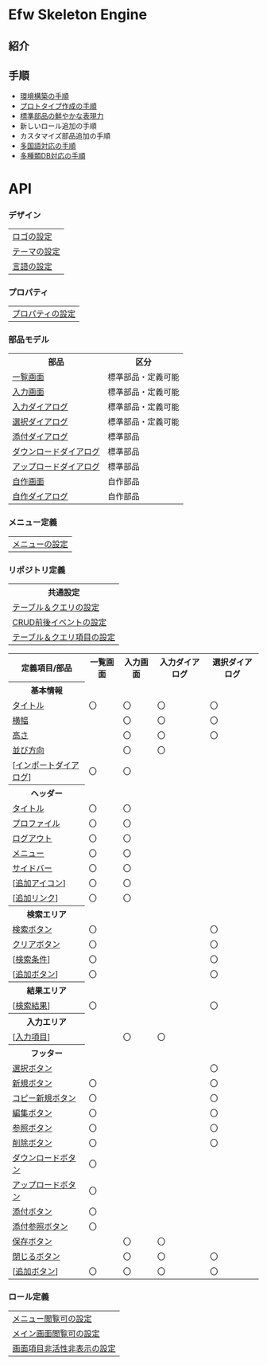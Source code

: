 # Efw Skeleton Engine
## 紹介

## 手順
- [環境構築の手順](https://qiita.com/changkejun/items/52a786eaed1a1c6ac98b)
- [プロトタイプ作成の手順](https://qiita.com/changkejun/items/2f25030223b7d3f0091f)
- [標準部品の鮮やかな表現力](https://qiita.com/changkejun/items/6918a886d76132d98496)
- 新しいロール追加の手順
- カスタマイズ部品追加の手順
- [多国語対応の手順](https://qiita.com/changkejun/items/a656091d345158e8871f)
- [多種類DB対応の手順](https://qiita.com/changkejun/items/e805eef2c8a2fe134d6f)

# API
### デザイン
<table>
<tr><td><a href="help/design.logo.md">ロゴの設定</a></td></tr>
<tr><td><a href="help/design.themes.md">テーマの設定</a></td></tr>
<tr><td><a href="help/design.languages.md">言語の設定</a></td></tr>
</table>

### プロパティ
<table>
<tr><td><a href="help/properties.md">プロパティの設定</a></td></tr>
</table>

### 部品モデル

<table>
<tr><th>部品</th><th>区分</th></tr>
<tr><td><a href="help/part.listPage.md">一覧画面</a></td><td>標準部品・定義可能</td></tr>
<tr><td><a href="help/part.inputPage.md">入力画面</a></td><td>標準部品・定義可能</td></tr>
<tr><td><a href="help/part.inputDialog.md">入力ダイアログ</a></td><td>標準部品・定義可能</td></tr>
<tr><td><a href="help/part.selectDialog.md">選択ダイアログ</a></td><td>標準部品・定義可能</td></tr>
<tr><td><a href="help/part.attachDialog.md">添付ダイアログ</a></td><td>標準部品</td></tr>
<tr><td><a href="help/part.downloadDialog.md">ダウンロードダイアログ</a></td><td>標準部品</td></tr>
<tr><td><a href="help/part.uploadDialog.md">アップロードダイアログ</a></td><td>標準部品</td></tr>
<tr><td><a href="help/part.myPage.md">自作画面</a></td><td>自作部品</td></tr>
<tr><td><a href="help/part.myDialog.md">自作ダイアログ</a></td><td>自作部品</td></tr>
</table>

### メニュー定義
<table>
<tr><td><a href="help/menu.md">メニューの設定</a></td></tr>
</table>

### リポジトリ定義

<table>
<tr><th>共通設定</th></tr>
<tr><td><a href="help/comm.tableQuery.md">テーブル＆クエリの設定</a></td></tr>
<tr><td><a href="help/comm.beforeAfter.md">CRUD前後イベントの設定</a></td></tr>
<tr><td><a href="help/comm.fields.md">テーブル＆クエリ項目の設定</a></td></tr>
</table>

<table>
<tr><th>定義項目/部品</th>
	<th>一覧画面</th>
	<th>入力画面</th>
	<th>入力ダイアログ</th>
	<th>選択ダイアログ</th>
</tr>
<tr><th>基本情報</th></tr>
<tr><td><a href="help/base.title.md">タイトル</a></td><td>〇</td><td>〇</td><td>〇</td><td>〇</td></tr>
<tr><td><a href="help/base.width.md">横幅</a></td><td></td><td>〇</td><td>〇</td><td>〇</td></tr>
<tr><td><a href="help/base.height.md">高さ</a></td><td></td><td>〇</td><td>〇</td><td>〇</td></tr>
<tr><td><a href="help/base.direction.md">並び方向</a></td><td></td><td>〇</td><td>〇</td><td></td></tr>
<tr><td>[<a href="help/base.imports.md">インポートダイアログ</a>]</td><td>〇</td><td>〇</td><td></td><td></td></tr>
<tr><th>ヘッダー</th></tr>
<tr><td><a href="help/header.title.md">タイトル</a></td><td>〇</td><td>〇</td><td></td><td></td></tr>
<tr><td><a href="help/header.profile.md">プロファイル</a></td><td>〇</td><td>〇</td><td></td><td></td></tr>
<tr><td><a href="help/header.logout.md">ログアウト</a></td><td>〇</td><td>〇</td><td></td><td></td></tr>
<tr><td><a href="help/header.menu.md">メニュー</a></td><td>〇</td><td>〇</td><td></td><td></td></tr>
<tr><td><a href="help/header.sidebar.md">サイドバー</a></td><td>〇</td><td>〇</td><td></td><td></td></tr>
<tr><td>[<a href="help/header.icos.md">追加アイコン</a>]</td><td>〇</td><td>〇</td><td></td><td></td></tr>
<tr><td>[<a href="help/header.lnks.md">追加リンク</a>]</td><td>〇</td><td>〇</td><td></td><td></td></tr>
<tr><th>検索エリア</th></tr>
<tr><td><a href="help/condition.search.md">検索ボタン</a></td><td>〇</td><td></td><td></td><td>〇</td></tr>
<tr><td><a href="help/condition.clear.md">クリアボタン</a></td><td>〇</td><td></td><td></td><td>〇</td></tr>
<tr><td>[<a href="help/condition.conds.md">検索条件</a>]</td><td>〇</td><td></td><td></td><td>〇</td></tr>
<tr><td>[<a href="help/condition.btns.md">追加ボタン</a>]</td><td>〇</td><td></td><td></td><td>〇</td></tr>
<tr><th>結果エリア</th></tr>
<tr><td>[<a href="help/ths.md">検索結果</a>]</td><td>〇</td><td></td><td></td><td>〇</td></tr>
<tr><th>入力エリア</th></tr>
<tr><td>[<a href="help/input.fds.md">入力項目</a>]</td><td></td><td>〇</td><td>〇</td><td></td></tr>
<tr><th>フッター</th></tr>
<tr><td><a href="help/footer.select.md">選択ボタン</a><td></td><td></td><td></td><td>〇</td></tr>
<tr><td><a href="help/footer.add.md">新規ボタン</a><td>〇</td><td></td><td></td><td>〇</td></tr>
<tr><td><a href="help/footer.copyAdd.md">コピー新規ボタン</a><td>〇</td><td></td><td></td><td>〇</td></tr>
<tr><td><a href="help/footer.edit.md">編集ボタン</a><td>〇</td><td></td><td></td><td>〇</td></tr>
<tr><td><a href="help/footer.ref.md">参照ボタン</a><td>〇</td><td></td><td></td><td>〇</td></tr>
<tr><td><a href="help/footer.delete.md">削除ボタン</a><td>〇</td><td></td><td></td><td>〇</td></tr>
<tr><td><a href="help/footer.download.md">ダウンロードボタン</a><td>〇</td><td></td><td></td><td></td></tr>
<tr><td><a href="help/footer.upload.md">アップロードボタン</a><td>〇</td><td></td><td></td><td></td></tr>
<tr><td><a href="help/footer.attachEdit.md">添付ボタン</a><td>〇</td><td></td><td></td><td></td></tr>
<tr><td><a href="help/footer.attachRef.md">添付参照ボタン</a><td>〇</td><td></td><td></td><td></td></tr>
<tr><td><a href="help/footer.save.md">保存ボタン</a><td></td><td>〇</td><td>〇</td><td></td></tr>
<tr><td><a href="help/footer.close.md">閉じるボタン</a><td></td><td>〇</td><td>〇</td><td>〇</td></tr>
<tr><td>[<a href="help/footer.btns.md">追加ボタン</a>]</td><td>〇</td><td>〇</td><td>〇</td><td>〇</td></tr>
</table>

### ロール定義
<table>
<tr><td><a href="help/role.menu.md">メニュー閲覧可の設定</a></td></tr>
<tr><td><a href="help/role.page.md">メイン画面閲覧可の設定</a></td></tr>
<tr><td><a href="help/role.field.md">画面項目非活性非表示の設定</a></td></tr>
</table>